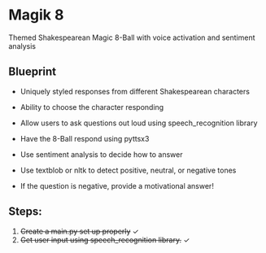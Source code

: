# Magik 8
Themed Shakespearean Magic 8-Ball with voice activation and sentiment analysis

## Blueprint
- Uniquely styled responses from different Shakespearean characters
- Ability to choose the character responding

- Allow users to ask questions out loud using speech_recognition library
- Have the 8-Ball respond using pyttsx3

- Use sentiment analysis to decide how to answer
- Use textblob or nltk to detect positive, neutral, or negative tones
- If the question is negative, provide a motivational answer!

## Steps:
1. ~~Create a main.py set up properly~~ ✓
2. ~~Get user input using speech_recognition library.~~ ✓